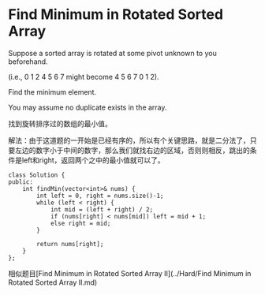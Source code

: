 Find Minimum in Rotated Sorted Array
========
Suppose a sorted array is rotated at some pivot unknown to you beforehand.

(i.e., 0 1 2 4 5 6 7 might become 4 5 6 7 0 1 2).

Find the minimum element.

You may assume no duplicate exists in the array.

找到旋转排序过的数组的最小值。

解法：由于这道题的一开始是已经有序的，所以有个关键思路，就是二分法了，只要左边的数字小于中间的数字，那么我们就找右边的区域，否则则相反，跳出的条件是left和right，返回两个之中的最小值就可以了。

```
class Solution {
public:
    int findMin(vector<int>& nums) {
        int left = 0, right = nums.size()-1;
        while (left < right) {
            int mid = (left + right) / 2;
            if (nums[right] < nums[mid]) left = mid + 1;
            else right = mid;
        }

        return nums[right];
    }
};
```

相似题目[Find Minimum in Rotated Sorted Array II](../Hard/Find Minimum in Rotated Sorted Array II.md)
